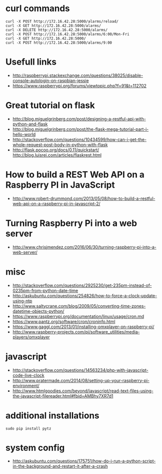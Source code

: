 # curl commands
```
curl -X POST http://172.16.42.28:5000/alarms/reload/
curl -X GET http://172.16.42.28:5000/alarms/
curl -X DELETE http://172.16.42.28:5000/alarms/
curl -X POST http://172.16.42.28:5000/alarms/6:00/Mon-Fri
curl -X GET http://172.16.42.28:5000/
curl -X POST http://172.16.42.28:5000/alarms/9:00

```

# Usefull links
* http://raspberrypi.stackexchange.com/questions/38025/disable-console-autologin-on-raspbian-jessie
* https://www.raspberrypi.org/forums/viewtopic.php?f=91&t=112702

# Great tutorial on flask
* http://blog.miguelgrinberg.com/post/designing-a-restful-api-with-python-and-flask
* http://blog.miguelgrinberg.com/post/the-flask-mega-tutorial-part-i-hello-world
* http://stackoverflow.com/questions/10434599/how-can-i-get-the-whole-request-post-body-in-python-with-flask
* http://flask.pocoo.org/docs/0.11/quickstart/
http://blog.luisrei.com/articles/flaskrest.html

# How to build a REST Web API on a Raspberry PI in JavaScript
* http://www.robert-drummond.com/2013/05/08/how-to-build-a-restful-web-api-on-a-raspberry-pi-in-javascript-2/

# Turning Raspberry Pi into a web server
* http://www.chrisjmendez.com/2016/06/30/turning-raspberry-pi-into-a-web-server/

# misc
* http://stackoverflow.com/questions/2925230/get-235pm-instead-of-0235pm-from-python-date-time
* http://askubuntu.com/questions/254826/how-to-force-a-clock-update-using-ntp
* http://www.saltycrane.com/blog/2009/05/converting-time-zones-datetime-objects-python/
* https://www.raspberrypi.org/documentation/linux/usage/cron.md
* https://www.pantz.org/software/cron/croninfo.html
* https://www.gaggl.com/2013/01/installing-omxplayer-on-raspberry-pi/
* http://www.raspberry-projects.com/pi/software_utilities/media-players/omxplayer

# javascript
* http://stackoverflow.com/questions/14563234/php-with-javascript-code-live-clock
* http://www.pratermade.com/2014/08/setting-up-your-raspberry-pi-environment/
* http://www.htmlgoodies.com/beyond/javascript/read-text-files-using-the-javascript-filereader.html#fbid=AMBhy7XR7d1

# additional installations
```
sudo pip install pytz
```

# system config
* http://askubuntu.com/questions/175751/how-do-i-run-a-python-script-in-the-background-and-restart-it-after-a-crash
